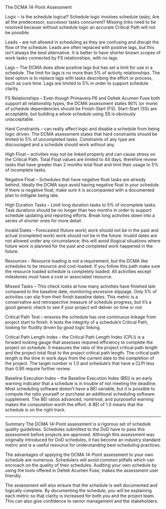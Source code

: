The DCMA 14-Point Assessment

Logic – Is the schedule logical? Schedule logic involves schedule tasks; Are all the predecessor, successor tasks concurrent? Missing links need to be resolved because without schedule logic an accurate Critical Path will not be possible.

Leads – are not allowed in scheduling as they are confusing and disrupt the flow of the schedule. Leads are often replaced with positive lags, but this isn’t always the best alternative. It is better to have shorter known scopes of work tasks connected by FS relationships, with no lags.

Lags – The DCMA does allow positive lags but has set a limit for use in a schedule. The limit for lags is no more than 5% of activity relationships. The best option is to replace lags with tasks describing the effort or process, such as cure time. Lags are limited to 5% in order to support schedule clarity.

FS Relationships – Even though Primavera P6 and Deltek Acumen Fuse both support all relationship types, the DCMA assessment states 90% (or more) of schedule dependencies should be Finish-Start (FS). Start-Start (SS) are acceptable, but building a whole schedule using SS is obviously unacceptable.

Hard Constraints – can really affect logic and disable a schedule from being logic driven. The DCMA assessment states that hard constraints should be limited to 5% of uncompleted tasks. Constraints of any type are discouraged and a schedule should work without any.

High Float – activities may not be linked properly and can cause stress on the Critical Path. Total Float values are limited to 44 days, therefore review tasks that have greater than 2 months total float and limit their usage to 5% of incomplete tasks.

Negative Float – Schedules that have negative float tasks are already behind. Ideally the DCMA says avoid having negative float in your schedule. If there is negative float, make sure it is accompanied with a documented plan to mitigate being late.

High Duration Tasks – Limit long duration tasks to 5% of incomplete tasks. Task durations should be no longer than two months in order to support schedule updating and reporting efforts. Break long activities down into a series of shorter ones for more detail.

Invalid Dates – Forecasted (future work) work should not be in the past and actual (completed work) work should not be in the future. Invalid dates are not allowed under any circumstance; this will avoid illogical situations where future work is planned for the past and completed work happened in the future.

Resources – Resource loading is not a requirement, but the DCMA like schedules to be resource and cost-loaded. If you follow this path make sure the resource loaded schedule is completely loaded. All activities except milestones must have a cost or associated resource.

Missed Tasks – This check looks at how many activities have finished late compared to the baseline date, monitoring excessive slippage. Only 5% of activities can slip from their finish baseline dates. This metric is a conservative and retrospective measure of schedule progress, but it’s a good generic check to see if your project will deliver on time or not.

Critical Path Test – ensures the schedule has one continuous linkage from project start to finish. It tests the integrity of a schedule’s Critical Path, looking for fluidity driven by good logic linking.

Critical Path Length Index – the Critical Path Length Index (CPLI) is a forward looking gauge that assesses required efficiency to complete the project on schedule. It measures the ratio of the project critical path length and the project total float to the project critical path length. The critical path length is the time in work days from the current date to the completion of the project. The target number is 1.0 and schedule’s that have a CLPI less than 0.95 require further review.

Baseline Execution Index – the Baseline Execution Index (BEI) is an early warning indicator that a schedule is in trouble of not meeting the deadline. Most scheduling software doesn’t have a BEI variable, but it is possible to compute the ratio yourself or purchase an additional scheduling software supplement. The BEI ratios advanced, nontrivial, and purposeful warning makes the computation worth the effort. A BEI of 1.0 means that the schedule is on the right track.


--------


Summary
The DCMA 14-Point assessment is a rigorous set of schedule quality guidelines. Schedules submitted to the DoD have to pass this assessment before projects are approved. Although this assessment was originally introduced for DoD schedules, it has become an industry standard metric and is a useful resource for understanding best scheduling practices.

The advantages of applying the DCMA 14-Point assessment to your own schedule are numerous. Schedulers will avoid common pitfalls which can encroach on the quality of their schedules. Auditing your own schedule by using the tools offered in Deltek Acumen Fuse, makes the assessment user friendly.

The assessment will also ensure that the schedule is well documented and logically complete. By documenting the schedule, you will be explaining each metric so that clarity is increased for both you and the project team. This can also give confidence to senior management and the stakeholders.


